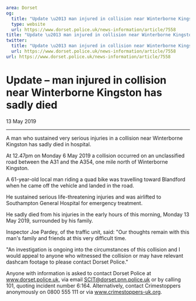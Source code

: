 ```yaml
area: Dorset
og:
  title: "Update \u2013 man injured in collision near Winterborne Kingston has sadly died"
  type: website
  url: https://www.dorset.police.uk/news-information/article/7558
title: "Update \u2013 man injured in collision near Winterborne Kingston has sadly died |"
twitter:
  title: "Update \u2013 man injured in collision near Winterborne Kingston has sadly died"
  url: https://www.dorset.police.uk/news-information/article/7558
url: https://www.dorset.police.uk/news-information/article/7558
```

# Update – man injured in collision near Winterborne Kingston has sadly died

13 May 2019

* * *

A man who sustained very serious injuries in a collision near Winterborne Kingston has sadly died in hospital.

At 12.47pm on Monday 6 May 2019 a collision occurred on an unclassified road between the A31 and the A354, one mile north of Winterborne Kingston.

A 61-year-old local man riding a quad bike was travelling toward Blandford when he came off the vehicle and landed in the road.

He sustained serious life-threatening injuries and was airlifted to Southampton General Hospital for emergency treatment.

He sadly died from his injuries in the early hours of this morning, Monday 13 May 2019, surrounded by his family.

Inspector Joe Pardey, of the traffic unit, said: "Our thoughts remain with this man's family and friends at this very difficult time.

"An investigation is ongoing into the circumstances of this collision and I would appeal to anyone who witnessed the collision or may have relevant dashcam footage to please contact Dorset Police."

Anyone with information is asked to contact Dorset Police at www.dorset.police.uk, via email SCIT@dorset.pnn.police.uk or by calling 101, quoting incident number 6:164. Alternatively, contact Crimestoppers anonymously on 0800 555 111 or via www.crimestoppers-uk.org.
